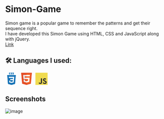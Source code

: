 # Simon-Game
Simon game is a popular game to remember the patterns and get their sequence right.<br> I have developed this Simon Game using HTML, CSS and JavaScript along with jQuery.<br>
[Link](https://simongame1122.netlify.app/)

## :hammer_and_wrench: Languages I used:
<div>
  <img src="https://github.com/devicons/devicon/blob/master/icons/css3/css3-plain-wordmark.svg"  title="CSS3" alt="CSS" width="40" height="40"/>&nbsp;
  <img src="https://github.com/devicons/devicon/blob/master/icons/html5/html5-original.svg" title="HTML5" alt="HTML" width="40" height="40"/>&nbsp;
  <img src="https://github.com/devicons/devicon/blob/master/icons/javascript/javascript-original.svg" title="JavaScript" alt="JavaScript" width="40" height="40"/>&nbsp;
</div>

## Screenshots
![image](https://user-images.githubusercontent.com/60049633/179123182-304900c5-b628-4c17-a884-b56e1bb1afe3.png)


